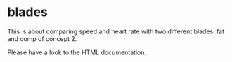# blades

This is about comparing speed and heart rate with two different blades: fat and comp of concept 2.

Please have a look to the HTML documentation.
